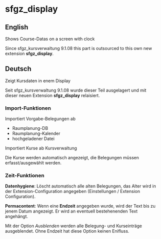 # sfgz_display
## English
Shows Course-Datas on a screen with clock

Since sfgz_kursverwaltung 9.1.08 this part is outsourced to this own new extension **sfgz_display**.
## Deutsch
Zeigt Kursdaten in enem Display

Seit sfgz_kursverwaltung 9.1.08 wurde dieser Teil ausgelagert und mit dieser neuen Extension **sfgz_display** relaisiert.

### Import-Funktionen
Importiert Vorgabe-Belegungen ab 
- Raumplanung-DB
- Raumplanung-Kalender
- hochgeladener Datei

Importiert Kurse ab Kursverwaltung

Die Kurse werden automatisch angezeigt, die Belegungen müssen erfasst/ausgewählt werden.

### Zeit-Funktionen

**Datenhygiene**: Löscht automatisch alle alten Belegungen, das Alter wird in der Extension-Configuration angegeben (Einstellungen / Extension Configuration).

**Permacontent**: Wenn eine **Endzeit** angegeben wurde, wird der Text bis zu jenem Datum angezeigt. Er wird an eventuell bestehenenden Text angehängt. 

Mit der Option *Ausblenden* werden alle Belegung- und Kurseinträge ausgeblendet. Ohne Endzeit hat diese Option keinen Enifluss.
